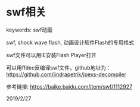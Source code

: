 # swf相关

keywords: swf动画  

swf, shock wave flash, 动画设计软件Flash的专用格式  

swf文件可以用IE安装Flash Player打开  

可以用ffdec反编译swf文件，github地址为：https://github.com/jindrapetrik/jpexs-decompiler  


参考链接: https://baike.baidu.com/item/swf/1112927  


2019/2/27  
